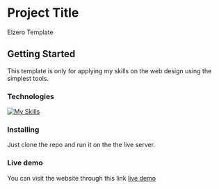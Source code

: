 # Project Title

Elzero Template

## Getting Started

This template is only for applying my skills on the web design using the simplest tools.

### Technologies

[![My Skills](https://skillicons.dev/icons?i=html,css)](https://skillicons.dev)

### Installing

Just clone the repo and run it on the the live server.

### Live demo

You can visit the website through this link [live demo](https://s-l-a-y-e-r.github.io/Elzero-Template-HTML-CSS/index.html)
